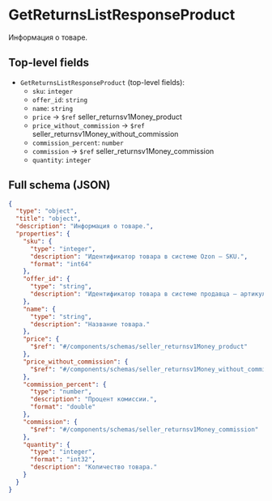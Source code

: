 # GetReturnsListResponseProduct

Информация о товаре.

## Top-level fields
- `GetReturnsListResponseProduct` (top-level fields):
  - `sku`: `integer`
  - `offer_id`: `string`
  - `name`: `string`
  - `price` → `$ref` seller_returnsv1Money_product
  - `price_without_commission` → `$ref` seller_returnsv1Money_without_commission
  - `commission_percent`: `number`
  - `commission` → `$ref` seller_returnsv1Money_commission
  - `quantity`: `integer`

## Full schema (JSON)
```json
{
  "type": "object",
  "title": "object",
  "description": "Информация о товаре.",
  "properties": {
    "sku": {
      "type": "integer",
      "description": "Идентификатор товара в системе Ozon — SKU.",
      "format": "int64"
    },
    "offer_id": {
      "type": "string",
      "description": "Идентификатор товара в системе продавца — артикул."
    },
    "name": {
      "type": "string",
      "description": "Название товара."
    },
    "price": {
      "$ref": "#/components/schemas/seller_returnsv1Money_product"
    },
    "price_without_commission": {
      "$ref": "#/components/schemas/seller_returnsv1Money_without_commission"
    },
    "commission_percent": {
      "type": "number",
      "description": "Процент комиссии.",
      "format": "double"
    },
    "commission": {
      "$ref": "#/components/schemas/seller_returnsv1Money_commission"
    },
    "quantity": {
      "type": "integer",
      "format": "int32",
      "description": "Количество товара."
    }
  }
}
```
